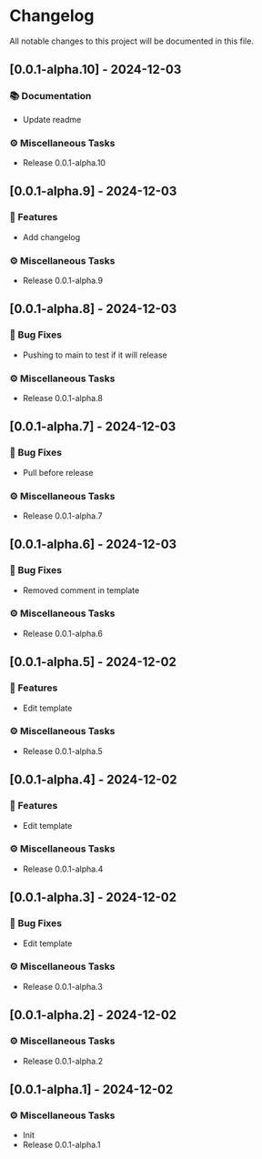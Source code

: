 # Changelog

All notable changes to this project will be documented in this file.

## [0.0.1-alpha.10] - 2024-12-03

### 📚 Documentation

- Update readme

### ⚙️ Miscellaneous Tasks

- Release 0.0.1-alpha.10

## [0.0.1-alpha.9] - 2024-12-03

### 🚀 Features

- Add changelog

### ⚙️ Miscellaneous Tasks

- Release 0.0.1-alpha.9

## [0.0.1-alpha.8] - 2024-12-03

### 🐛 Bug Fixes

- Pushing to main to test if it will release

### ⚙️ Miscellaneous Tasks

- Release 0.0.1-alpha.8

## [0.0.1-alpha.7] - 2024-12-03

### 🐛 Bug Fixes

- Pull before release

### ⚙️ Miscellaneous Tasks

- Release 0.0.1-alpha.7

## [0.0.1-alpha.6] - 2024-12-03

### 🐛 Bug Fixes

- Removed comment in template

### ⚙️ Miscellaneous Tasks

- Release 0.0.1-alpha.6

## [0.0.1-alpha.5] - 2024-12-02

### 🚀 Features

- Edit template

### ⚙️ Miscellaneous Tasks

- Release 0.0.1-alpha.5

## [0.0.1-alpha.4] - 2024-12-02

### 🚀 Features

- Edit template

### ⚙️ Miscellaneous Tasks

- Release 0.0.1-alpha.4

## [0.0.1-alpha.3] - 2024-12-02

### 🐛 Bug Fixes

- Edit template

### ⚙️ Miscellaneous Tasks

- Release 0.0.1-alpha.3

## [0.0.1-alpha.2] - 2024-12-02

### ⚙️ Miscellaneous Tasks

- Release 0.0.1-alpha.2

## [0.0.1-alpha.1] - 2024-12-02

### ⚙️ Miscellaneous Tasks

- Init
- Release 0.0.1-alpha.1


